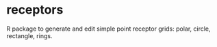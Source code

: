 # receptors
R package to generate and edit simple point receptor grids: polar, circle, rectangle, rings.
